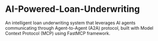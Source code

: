 # AI-Powered-Loan-Underwriting
An intelligent loan underwriting system that leverages AI agents communicating through Agent-to-Agent (A2A) protocol, built with Model Context Protocol (MCP) using FastMCP framework.
